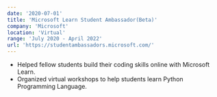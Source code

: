 ```yaml
---
date: '2020-07-01'
title: 'Microsoft Learn Student Ambassador(Beta)'
company: 'Microsoft'
location: 'Virtual'
range: 'July 2020 - April 2022'
url: 'https://studentambassadors.microsoft.com/'
---
```


- Helped fellow students build their coding skills online with Microsoft Learn.
- Organized virtual workshops to help students learn Python Programming Language.
